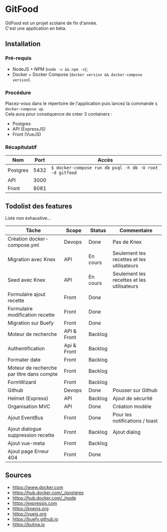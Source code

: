 # GitFood

GitFood est un projet scolaire de fin d'année.  
C'est une application en béta.

## Installation

### Pré-requis

- NodeJS + NPM  (`node -v && npm -v`);
- Docker + Docker Compose (`docker version && docker-compose version`).

### Procédure

Placez-vous dans le répertoire de l'application puis lancez la commande `$ docker-compose up`.  
Cela aura pour conséquence de créer 3 containers :

- Postgres
- API (ExpressJS)
- Front (VueJS)

### Récapitulatif

| Nom | Port | Accès |
| --- | ---- | ----- |
| Postgres | 5432 | `$ docker-compose run db psql -h db -U root -d gitfood` |
| API | 3000 | |
| Front | 8081 | |

## Todolist des features

Liste non exhaustive...

| Tâche | Scope | Status | Commentaire |
| ----- | ----- | ------ | ----------- |
| Création docker-compose.yml | Devops | Done | Pas de Knex |
| Migration avec Knex | API | En cours | Seulement les recettes et les utilisateurs|
| Seed avec Knex | API | En cours | Seulement les recettes et les utilisateurs |
| Formulaire ajout recette | Front | Done | |
| Formulaire modification recette | Front | Done | |
| Migration sur Buefy | Front | Done | |
| Moteur de recherche | API & Front | Backlog | |
| Authentification | Api & Front | Backlog | |
| Formater date | Front | Backlog | |
| Moteur de recherche par titre dans compte | Front | Backlog | |
| FormWizard | Front | Backlog | |
| Github | Devops | Done | Pousser sur Github |
| Helmet (Express) | API | Backlog | Ajout de sécurité |
| Organisation MVC | API | Done | Création modèle |
| Ajout EventBus | Front | Done | Pour les notifications / toast |
| Ajout dialogue suppression recette | Front | Backlog | Ajout dialog |
| Ajout vue-meta | Front | Backlog | |
| Ajout page Erreur 404 | Front | Done |

## Sources

- https://www.docker.com
- https://hub.docker.com/_/postgres
- https://hub.docker.com/_/node
- https://expressjs.com
- https://knexjs.org
- https://vuejs.org
- https://buefy.github.io
- https://bulma.io